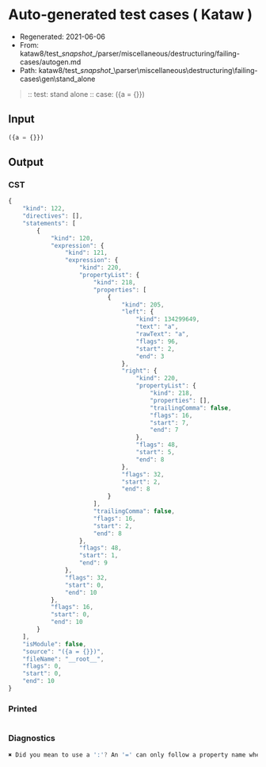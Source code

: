 # Auto-generated test cases ( Kataw )
- Regenerated: 2021-06-06
- From: kataw8/test\__snapshot__/parser/miscellaneous/destructuring/failing-cases/autogen.md
- Path: kataw8/test\__snapshot__\parser\miscellaneous\destructuring\failing-cases\gen\stand_alone
> :: test: stand alone
> :: case: ({a = {}})
## Input

`````js
({a = {}})
`````
## Output

### CST

```javascript
{
    "kind": 122,
    "directives": [],
    "statements": [
        {
            "kind": 120,
            "expression": {
                "kind": 121,
                "expression": {
                    "kind": 220,
                    "propertyList": {
                        "kind": 218,
                        "properties": [
                            {
                                "kind": 205,
                                "left": {
                                    "kind": 134299649,
                                    "text": "a",
                                    "rawText": "a",
                                    "flags": 96,
                                    "start": 2,
                                    "end": 3
                                },
                                "right": {
                                    "kind": 220,
                                    "propertyList": {
                                        "kind": 218,
                                        "properties": [],
                                        "trailingComma": false,
                                        "flags": 16,
                                        "start": 7,
                                        "end": 7
                                    },
                                    "flags": 48,
                                    "start": 5,
                                    "end": 8
                                },
                                "flags": 32,
                                "start": 2,
                                "end": 8
                            }
                        ],
                        "trailingComma": false,
                        "flags": 16,
                        "start": 2,
                        "end": 8
                    },
                    "flags": 48,
                    "start": 1,
                    "end": 9
                },
                "flags": 32,
                "start": 0,
                "end": 10
            },
            "flags": 16,
            "start": 0,
            "end": 10
        }
    ],
    "isModule": false,
    "source": "({a = {}})",
    "fileName": "__root__",
    "flags": 0,
    "start": 0,
    "end": 10
}
```

### Printed

```javascript

```

### Diagnostics

```javascript
✖ Did you mean to use a ':'? An '=' can only follow a property name when the containing object literal is part of a destructuring - start: 10, end: 10

```

